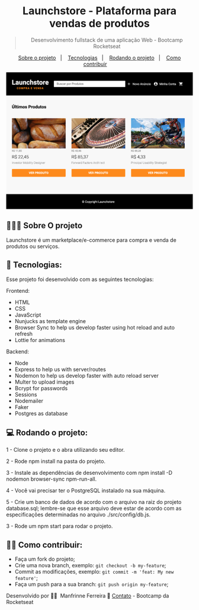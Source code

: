 <div align="center">

# Launchstore - Plataforma para vendas de produtos

> Desenvolvimento fullstack de uma aplicação Web - Bootcamp Rocketseat
</div>

<p align="center">
  <a href="#-sobre-o-projeto">Sobre o projeto</a>&nbsp;&nbsp;&nbsp;|&nbsp;&nbsp;&nbsp;
  <a href="#-tecnologias">Tecnologias</a>&nbsp;&nbsp;&nbsp;|&nbsp;&nbsp;&nbsp;
  <a href="#-rodando-o-projeto">Rodando o projeto</a>&nbsp;&nbsp;&nbsp;|&nbsp;&nbsp;&nbsp;
  <a href="#-como-contribuir">Como contribuir</a>&nbsp;&nbsp;&nbsp;&nbsp;&nbsp;&nbsp;

</p>

<p align="center">
  <img alt="launchtore" title="launchtore" src=".github/logo.png"/>
</p>

## 👨🏻‍💻 Sobre O projeto

Launchstore é um marketplace/e-commerce para compra e venda de produtos ou serviços.

## 🚀 Tecnologias:

Esse projeto foi desenvolvido com as seguintes tecnologias:

Frontend:
- HTML
- CSS
- JavaScript
- Nunjucks as template engine
- Browser Sync to help us develop faster using hot reload and auto refresh
- Lottie for animations

Backend:
- Node
- Express to help us with server/routes
- Nodemon to help us develop faster with auto reload server
- Multer to upload images
- Bcrypt for passwords
- Sessions
- Nodemailer
- Faker
- Postgres as database

## 💻 Rodando o projeto:

1 - Clone o projeto e o abra utilizando seu editor.

2 - Rode npm install na pasta do projeto.

3 - Instale as dependências de desenvolvimento com npm install -D nodemon browser-sync npm-run-all.

4 - Você vai precisar ter o PostgreSQL instalado na sua máquina.

5 - Crie um banco de dados de acordo com o arquivo na raiz do projeto database.sql; lembre-se que esse arquivo deve estar de acordo com as especificações determinadas no arquivo ./src/config/db.js.

3 - Rode um npm start para rodar o projeto.

## 👨‍🏫 Como contribuir:

-  Faça um fork do projeto;
-  Crie uma nova branch, exemplo: `git checkout -b my-feature`;
-  Commit as modificações, exemplo: `git commit -m 'feat: My new feature'`;
-  Faça um push para a sua branch: `git push origin my-feature`;


Desenvolvido por 🧗‍♂️&nbsp; Manfrinne Ferreira 🥇 [Contato](https://www.linkedin.com/in/manfrinne-ferreira-6033121a7/) - Bootcamp da Rocketseat
